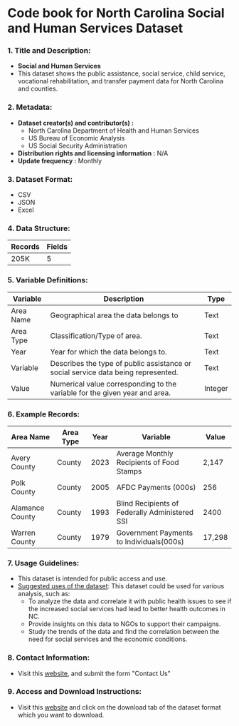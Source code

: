 # Code book for North Carolina Social and Human Services Dataset

### 1. Title and Description:

- **Social and Human Services**
- This dataset shows the public assistance, social service, child service, vocational rehabilitation, and transfer payment data for North Carolina and counties.

### 2. Metadata:

- **Dataset creator(s) and contributor(s) :** 
  - North Carolina Department of Health and Human Services
  - US Bureau of Economic Analysis
  - US Social Security Administration
- **Distribution rights and licensing information :** N/A
- **Update frequency :** Monthly

### 3. Dataset Format:

- CSV
- JSON
- Excel

### 4. Data Structure:

| Records | Fields |
| ------- | ------ |
| 205K     | 5      |

### 5. Variable Definitions:

| Variable  | Description                                                                | Type    |
| --------- | -------------------------------------------------------------------------- | ------- |
| Area Name | Geographical area the data belongs to                                      | Text    |
| Area Type | Classification/Type of area.                                               | Text    |
| Year      | Year for which the data belongs to.                                        | Text    |
| Variable  | Describes the type of public assistance or social service data being represented.                              | Text    |
| Value     | Numerical value corresponding to the variable for the given year and area. | Integer |  

### 6. Example Records:
| Area Name         |  Area Type    |Year | Variable                                            | Value       |
|-------------------|--------------|------|-----------------------------------------------------|-------------|
| Avery County    | County       |2023 | Average Monthly Recipients of Food Stamps                               | 2,147      |
| Polk County    | County       |2005 | AFDC Payments (000s)                           | 256      |
| Alamance County             | County       |1993 | Blind Recipients of Federally Administered SSI | 2400 |
| Warren County| County       |1979 | Government Payments to Individuals(000s)             | 17,298         |


### 7. Usage Guidelines:

- This dataset is intended for public access and use.
- <u>Suggested uses of the dataset</u>: This dataset could be used for various analysis, such as:
  - To analyze the data and correlate it with public health issues to see if the increased social services had lead to better health outcomes in NC.
  - Provide insights on this data to NGOs to support their campaigns.
  - Study the trends of the data and find the correlation between the need for social services and the economic conditions. 

### 8. Contact Information:

- Visit this [website](https://linc.osbm.nc.gov/pages/contact/), and submit the form "Contact Us"

### 9. Access and Download Instructions:

- Visit this [website](https://linc.osbm.nc.gov/explore/dataset/social-and-human-services-linc/export/?disjunctive.area_name&disjunctive.year&disjunctive.variable&sort=-year) and click on the download tab of the dataset format which you want to download.
